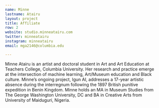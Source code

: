 ```yaml
---
name: Minne
lastname: Atairu
layout: project
title: Affiliate
row: 2
website: studio.minneatairu.com 
twitter: minneatairu
instagram: minneatairu
email: mga2146@columbia.edu

---
```


Minne Atairu is an artist and doctoral student in Art and Art Education at Teachers College, Columbia University. Her research and practice emerge at the intersection of machine learning, Art/Museum education and Black culture. Minne’s ongoing project, Igun AI, addresses a 17-year artistic absence during the interregnum following the 1897 British punitive expedition in Benin Kingdom. Minne holds an MA in Museum Studies from The George Washington University, DC and BA in Creative Arts from University of Maiduguri, Nigeria. 
